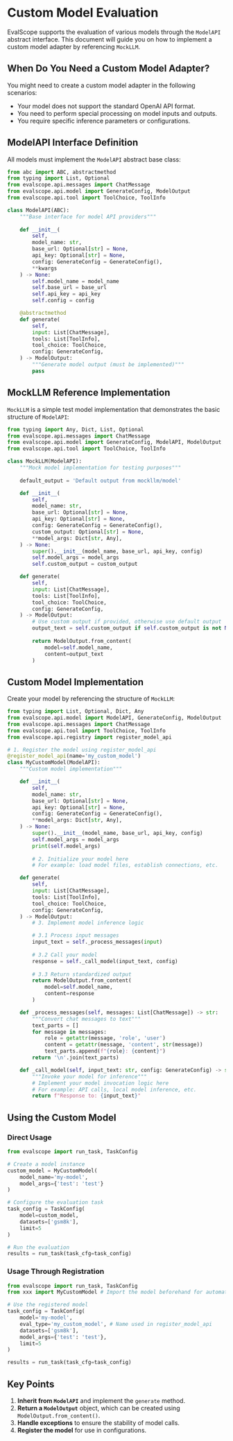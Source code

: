 # Custom Model Evaluation

EvalScope supports the evaluation of various models through the `ModelAPI` abstract interface. This document will guide you on how to implement a custom model adapter by referencing `MockLLM`.

## When Do You Need a Custom Model Adapter?

You might need to create a custom model adapter in the following scenarios:

- Your model does not support the standard OpenAI API format.
- You need to perform special processing on model inputs and outputs.
- You require specific inference parameters or configurations.

## ModelAPI Interface Definition

All models must implement the `ModelAPI` abstract base class:

```python
from abc import ABC, abstractmethod
from typing import List, Optional
from evalscope.api.messages import ChatMessage
from evalscope.api.model import GenerateConfig, ModelOutput
from evalscope.api.tool import ToolChoice, ToolInfo

class ModelAPI(ABC):
    """Base interface for model API providers"""
    
    def __init__(
        self,
        model_name: str,
        base_url: Optional[str] = None,
        api_key: Optional[str] = None,
        config: GenerateConfig = GenerateConfig(),
        **kwargs
    ) -> None:
        self.model_name = model_name
        self.base_url = base_url
        self.api_key = api_key
        self.config = config

    @abstractmethod
    def generate(
        self,
        input: List[ChatMessage],
        tools: List[ToolInfo],
        tool_choice: ToolChoice,
        config: GenerateConfig,
    ) -> ModelOutput:
        """Generate model output (must be implemented)"""
        pass
```

## MockLLM Reference Implementation

`MockLLM` is a simple test model implementation that demonstrates the basic structure of `ModelAPI`:

```python
from typing import Any, Dict, List, Optional
from evalscope.api.messages import ChatMessage
from evalscope.api.model import GenerateConfig, ModelAPI, ModelOutput
from evalscope.api.tool import ToolChoice, ToolInfo

class MockLLM(ModelAPI):
    """Mock model implementation for testing purposes"""
    
    default_output = 'Default output from mockllm/model'

    def __init__(
        self,
        model_name: str,
        base_url: Optional[str] = None,
        api_key: Optional[str] = None,
        config: GenerateConfig = GenerateConfig(),
        custom_output: Optional[str] = None,
        **model_args: Dict[str, Any],
    ) -> None:
        super().__init__(model_name, base_url, api_key, config)
        self.model_args = model_args
        self.custom_output = custom_output

    def generate(
        self,
        input: List[ChatMessage],
        tools: List[ToolInfo],
        tool_choice: ToolChoice,
        config: GenerateConfig,
    ) -> ModelOutput:
        # Use custom output if provided, otherwise use default output
        output_text = self.custom_output if self.custom_output is not None else self.default_output
        
        return ModelOutput.from_content(
            model=self.model_name,
            content=output_text
        )
```

## Custom Model Implementation

Create your model by referencing the structure of `MockLLM`:

```python
from typing import List, Optional, Dict, Any
from evalscope.api.model import ModelAPI, GenerateConfig, ModelOutput
from evalscope.api.messages import ChatMessage
from evalscope.api.tool import ToolChoice, ToolInfo
from evalscope.api.registry import register_model_api

# 1. Register the model using register_model_api
@register_model_api(name='my_custom_model')
class MyCustomModel(ModelAPI):
    """Custom model implementation"""

    def __init__(
        self,
        model_name: str,
        base_url: Optional[str] = None,
        api_key: Optional[str] = None,
        config: GenerateConfig = GenerateConfig(),
        **model_args: Dict[str, Any],
    ) -> None:
        super().__init__(model_name, base_url, api_key, config)
        self.model_args = model_args
        print(self.model_args)
        
        # 2. Initialize your model here
        # For example: load model files, establish connections, etc.

    def generate(
        self,
        input: List[ChatMessage],
        tools: List[ToolInfo],
        tool_choice: ToolChoice,
        config: GenerateConfig,
    ) -> ModelOutput:
        # 3. Implement model inference logic

        # 3.1 Process input messages
        input_text = self._process_messages(input)
        
        # 3.2 Call your model
        response = self._call_model(input_text, config)
        
        # 3.3 Return standardized output
        return ModelOutput.from_content(
            model=self.model_name,
            content=response
        )

    def _process_messages(self, messages: List[ChatMessage]) -> str:
        """Convert chat messages to text"""
        text_parts = []
        for message in messages:
            role = getattr(message, 'role', 'user')
            content = getattr(message, 'content', str(message))
            text_parts.append(f"{role}: {content}")
        return '\n'.join(text_parts)

    def _call_model(self, input_text: str, config: GenerateConfig) -> str:
        """Invoke your model for inference"""
        # Implement your model invocation logic here
        # For example: API calls, local model inference, etc.
        return f"Response to: {input_text}"
```

## Using the Custom Model

### Direct Usage

```python
from evalscope import run_task, TaskConfig

# Create a model instance
custom_model = MyCustomModel(
    model_name='my-model',
    model_args={'test': 'test'}
)

# Configure the evaluation task
task_config = TaskConfig(
    model=custom_model,
    datasets=['gsm8k'],
    limit=5
)

# Run the evaluation
results = run_task(task_cfg=task_config)
```

### Usage Through Registration

```python
from evalscope import run_task, TaskConfig
from xxx import MyCustomModel # Import the model beforehand for automatic registration

# Use the registered model
task_config = TaskConfig(
    model='my-model',
    eval_type='my_custom_model', # Name used in register_model_api
    datasets=['gsm8k'],
    model_args={'test': 'test'},
    limit=5
)

results = run_task(task_cfg=task_config)
```

## Key Points

1. **Inherit from `ModelAPI`** and implement the `generate` method.
2. **Return a `ModelOutput`** object, which can be created using `ModelOutput.from_content()`.
3. **Handle exceptions** to ensure the stability of model calls.
4. **Register the model** for use in configurations.